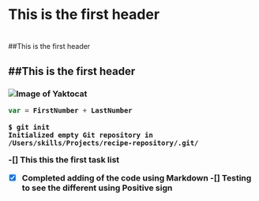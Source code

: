# This is the first header <h1>
##This is the first header <h2>
##This is the first header <h3>

![Image of Yaktocat](https://octodex.github.com/images/yaktocat.png)
```JavaScript
var = FirstNumber + LastNumber
```
```
$ git init
Initialized empty Git repository in /Users/skills/Projects/recipe-repository/.git/
```

-[] This this the first task list 
-[x] Completed adding of the code using Markdown
-[] Testing to see the different using Positive sign
